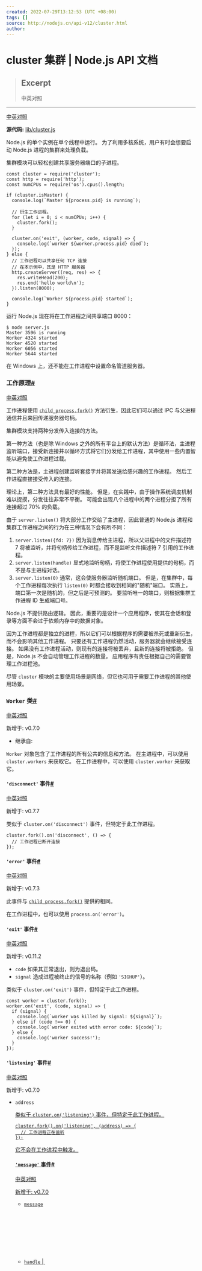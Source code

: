 ```yaml
---
created: 2022-07-29T13:12:53 (UTC +08:00)
tags: []
source: http://nodejs.cn/api-v12/cluster.html
author: 
---
```


# cluster 集群 | Node.js API 文档

> ## Excerpt
> 中英对照

---
[中英对照](http://nodejs.cn/api-v12/cluster/cluster.html)

**源代码:** [lib/cluster.js](https://github.com/nodejs/node/blob/v12.22.12/lib/cluster.js)

Node.js 的单个实例在单个线程中运行。 为了利用多核系统，用户有时会想要启动 Node.js 进程的集群来处理负载。

集群模块可以轻松创建共享服务器端口的子进程。

```
const cluster = require('cluster');
const http = require('http');
const numCPUs = require('os').cpus().length;

if (cluster.isMaster) {
  console.log(`Master ${process.pid} is running`);

  // 衍生工作进程。
  for (let i = 0; i < numCPUs; i++) {
    cluster.fork();
  }

  cluster.on('exit', (worker, code, signal) => {
    console.log(`worker ${worker.process.pid} died`);
  });
} else {
  // 工作进程可以共享任何 TCP 连接
  // 在本示例中，其是 HTTP 服务器
  http.createServer((req, res) => {
    res.writeHead(200);
    res.end('hello world\n');
  }).listen(8000);

  console.log(`Worker ${process.pid} started`);
}
```

运行 Node.js 现在将在工作进程之间共享端口 8000：

```
$ node server.js
Master 3596 is running
Worker 4324 started
Worker 4520 started
Worker 6056 started
Worker 5644 started
```

在 Windows 上，还不能在工作进程中设置命名管道服务器。

### 工作原理[#](http://nodejs.cn/api-v12/cluster.html#how-it-works)

[中英对照](http://nodejs.cn/api-v12/cluster/how_it_works.html)

工作进程使用 [`child_process.fork()`](http://nodejs.cn/api-v12/child_process.html#child_process_child_process_fork_modulepath_args_options) 方法衍生，因此它们可以通过 IPC 与父进程通信并且来回传递服务器句柄。

集群模块支持两种分发传入连接的方法。

第一种方法（也是除 Windows 之外的所有平台上的默认方法）是循环法，主进程监听端口，接受新连接并以循环方式将它们分发给工作进程，其中使用一些内置智能以避免使工作进程过载。

第二种方法是，主进程创建监听套接字并将其发送给感兴趣的工作进程。 然后工作进程直接接受传入的连接。

理论上，第二种方法具有最好的性能。 但是，在实践中，由于操作系统调度机制难以捉摸，分发往往非常不平衡。 可能会出现八个进程中的两个进程分担了所有连接超过 70% 的负载。

由于 `server.listen()` 将大部分工作交给了主进程，因此普通的 Node.js 进程和集群工作进程之间的行为在三种情况下会有所不同：

1.  `server.listen({fd: 7})` 因为消息传给主进程，所以父进程中的文件描述符 7 将被监听，并将句柄传给工作进程，而不是监听文件描述符 7 引用的工作进程。
2.  `server.listen(handle)` 显式地监听句柄，将使工作进程使用提供的句柄，而不是与主进程对话。
3.  `server.listen(0)` 通常，这会使服务器监听随机端口。 但是，在集群中，每个工作进程每次执行 `listen(0)` 时都会接收到相同的"随机"端口。 实质上，端口第一次是随机的，但之后是可预测的。 要监听唯一的端口，则根据集群工作进程 ID 生成端口号。

Node.js 不提供路由逻辑。 因此，重要的是设计一个应用程序，使其在会话和登录等方面不会过于依赖内存中的数据对象。

因为工作进程都是独立的进程，所以它们可以根据程序的需要被杀死或重新衍生，而不会影响其他工作进程。 只要还有工作进程仍然活动，服务器就会继续接受连接。 如果没有工作进程活动，则现有的连接将被丢弃，且新的连接将被拒绝。 但是，Node.js 不会自动管理工作进程的数量。 应用程序有责任根据自己的需要管理工作进程池。

尽管 `cluster` 模块的主要使用场景是网络，但它也可用于需要工作进程的其他使用场景。

### `Worker` 类[#](http://nodejs.cn/api-v12/cluster.html#class-worker)

[中英对照](http://nodejs.cn/api-v12/cluster/class_worker.html)

新增于: v0.7.0

-   继承自: [<EventEmitter>](http://nodejs.cn/api/events.html#class-eventemitter)

`Worker` 对象包含了工作进程的所有公共的信息和方法。 在主进程中，可以使用 `cluster.workers` 来获取它。 在工作进程中，可以使用 `cluster.worker` 来获取它。

#### `'disconnect'` 事件[#](http://nodejs.cn/api-v12/cluster.html#event-disconnect)

[中英对照](http://nodejs.cn/api-v12/cluster/event_disconnect.html)

新增于: v0.7.7

类似于 `cluster.on('disconnect')` 事件，但特定于此工作进程。

```
cluster.fork().on('disconnect', () => {
  // 工作进程已断开连接
});
```

#### `'error'` 事件[#](http://nodejs.cn/api-v12/cluster.html#event-error)

[中英对照](http://nodejs.cn/api-v12/cluster/event_error.html)

新增于: v0.7.3

此事件与 [`child_process.fork()`](http://nodejs.cn/api-v12/child_process.html#child_process_child_process_fork_modulepath_args_options) 提供的相同。

在工作进程中，也可以使用 `process.on('error')`。

#### `'exit'` 事件[#](http://nodejs.cn/api-v12/cluster.html#event-exit)

[中英对照](http://nodejs.cn/api-v12/cluster/event_exit.html)

新增于: v0.11.2

-   `code` [<number>](http://url.nodejs.cn/SXbo1v) 如果其正常退出，则为退出码。
-   `signal` [<string>](http://url.nodejs.cn/9Tw2bK) 造成进程被终止的信号的名称（例如 `'SIGHUP'`）。

类似于 `cluster.on('exit')` 事件，但特定于此工作进程。

```
const worker = cluster.fork();
worker.on('exit', (code, signal) => {
  if (signal) {
    console.log(`worker was killed by signal: ${signal}`);
  } else if (code !== 0) {
    console.log(`worker exited with error code: ${code}`);
  } else {
    console.log('worker success!');
  }
});
```

#### `'listening'` 事件[#](http://nodejs.cn/api-v12/cluster.html#event-listening)

[中英对照](http://nodejs.cn/api-v12/cluster/event_listening.html)

新增于: v0.7.0

-   `address` [<Object>](http://url.nodejs.cn/jzn6Ao)

类似于 `cluster.on('listening')` 事件，但特定于此工作进程。

```
cluster.fork().on('listening', (address) => {
  // 工作进程正在监听
});
```

它不会在工作进程中触发。

#### `'message'` 事件[#](http://nodejs.cn/api-v12/cluster.html#event-message)

[中英对照](http://nodejs.cn/api-v12/cluster/event_message.html)

新增于: v0.7.0

-   `message` [<Object>](http://url.nodejs.cn/jzn6Ao)
-   `handle` [<undefined>](http://url.nodejs.cn/8ym6ow) | [<Object>](http://url.nodejs.cn/jzn6Ao)

类似于 `cluster` 的 `'message'` 事件，但特定于此工作线程。

在工作进程中，也可以使用 `process.on('message')`。

参见 [`process` 事件: `'message'`](http://nodejs.cn/api-v12/process.html#process_event_message)。

这是使用消息系统的示例。 它在主进程中记录工作进程接收到的 HTTP 请求数：

```
const cluster = require('cluster');
const http = require('http');

if (cluster.isMaster) {

  // 跟踪 http 请求
  let numReqs = 0;
  setInterval(() => {
    console.log(`numReqs = ${numReqs}`);
  }, 1000);

  // 计数请求
  function messageHandler(msg) {
    if (msg.cmd && msg.cmd === 'notifyRequest') {
      numReqs += 1;
    }
  }

  // 启动工作进程并监听包含 notifyRequest 的消息
  const numCPUs = require('os').cpus().length;
  for (let i = 0; i < numCPUs; i++) {
    cluster.fork();
  }

  for (const id in cluster.workers) {
    cluster.workers[id].on('message', messageHandler);
  }

} else {

  // 工作进程具有 http 服务器。
  http.Server((req, res) => {
    res.writeHead(200);
    res.end('hello world\n');

    // 通知主进程关于请求
    process.send({ cmd: 'notifyRequest' });
  }).listen(8000);
}
```

#### `'online'` 事件[#](http://nodejs.cn/api-v12/cluster.html#event-online)

[中英对照](http://nodejs.cn/api-v12/cluster/event_online.html)

新增于: v0.7.0

类似于 `cluster.on('online')` 事件，但特定于此工作进程。

```
cluster.fork().on('online', () => {
  // 工作进程在线
});
```

它不会在工作进程中触发。

#### `worker.disconnect()`[#](http://nodejs.cn/api-v12/cluster.html#workerdisconnect)

[中英对照](http://nodejs.cn/api-v12/cluster/worker_disconnect.html)

-   返回: [<cluster.Worker>](http://nodejs.cn/api/cluster.html#class-worker) `worker` 的引用。

在工作进程中，此函数将关闭所有服务器，等待那些服务器上的 `'close'` 事件，然后断开 IPC 通道。

在主进程中，内部的消息被发送给工作进程，使其调用自身的 `.disconnect()`。

使 `.exitedAfterDisconnect` 被设置。

服务器关闭后，它将不再接受新连接，但连接可能会被任何其他监听的工作进程接受。 现有的连接将被允许像往常一样关闭。 当不再存在连接时（参见 [`server.close()`](http://nodejs.cn/api-v12/net.html#net_event_close)），到工作进程的 IPC 通道将关闭，允许其正常地死亡。

以上仅适用于服务器连接，客户端连接不会被工作进程自动关闭，并且断开连接不会等待它们关闭才退出。

在工作进程中，`process.disconnect` 是存在的，但不是这个函数；它是 [`disconnect()`](http://nodejs.cn/api-v12/child_process.html#child_process_subprocess_disconnect)。

因为长期存在的服务器连接可能会阻止工作进程断开连接，所以发送消息可能很有用，因此可以采取特定于应用程序的操作来关闭它们。 实现超时也可能很有用，如果 `'disconnect'` 事件在一段时间后没有触发，则杀死工作进程。

```
if (cluster.isMaster) {
  const worker = cluster.fork();
  let timeout;

  worker.on('listening', (address) => {
    worker.send('shutdown');
    worker.disconnect();
    timeout = setTimeout(() => {
      worker.kill();
    }, 2000);
  });

  worker.on('disconnect', () => {
    clearTimeout(timeout);
  });

} else if (cluster.isWorker) {
  const net = require('net');
  const server = net.createServer((socket) => {
    // 连接永远不会结束
  });

  server.listen(8000);

  process.on('message', (msg) => {
    if (msg === 'shutdown') {
      // 发起正常关闭与服务器的任何连接
    }
  });
}
```

#### `worker.exitedAfterDisconnect`[#](http://nodejs.cn/api-v12/cluster.html#workerexitedafterdisconnect)

[中英对照](http://nodejs.cn/api-v12/cluster/worker_exitedafterdisconnect.html)

新增于: v6.0.0

-   [<boolean>](http://url.nodejs.cn/jFbvuT)

如果工作进程由于 `.kill()` 或 `.disconnect()` 退出，则此属性为 `true`。 如果工作进程以任何其他方式退出，则为 `false`。 如果工作进程没有退出，则为 `undefined`。

布尔值 [`worker.exitedAfterDisconnect`](http://nodejs.cn/api-v12/cluster.html#cluster_worker_exitedafterdisconnect) 可以区分自愿退出和意外退出，主进程可以根据此值选择不重新衍生工作进程。

```
cluster.on('exit', (worker, code, signal) => {
  if (worker.exitedAfterDisconnect === true) {
    console.log('Oh, it was just voluntary – no need to worry');
  }
});

// 杀死工作进程
worker.kill();
```

#### `worker.id`[#](http://nodejs.cn/api-v12/cluster.html#workerid)

[中英对照](http://nodejs.cn/api-v12/cluster/worker_id.html)

新增于: v0.8.0

-   [<number>](http://url.nodejs.cn/SXbo1v)

每个新的工作进程都被赋予了自己唯一的 id，此 id 存储在 `id`.

当工作进程存活时，这是在 `cluster.workers` 中索引它的键。

#### `worker.isConnected()`[#](http://nodejs.cn/api-v12/cluster.html#workerisconnected)

[中英对照](http://nodejs.cn/api-v12/cluster/worker_isconnected.html)

新增于: v0.11.14

如果工作进程通过其 IPC 通道连接到其主进程，则此函数返回 `true`，否则返回 `false`。 工作进程在创建后连接到其主进程。 触发 `'disconnect'` 事件后断开连接。

#### `worker.isDead()`[#](http://nodejs.cn/api-v12/cluster.html#workerisdead)

[中英对照](http://nodejs.cn/api-v12/cluster/worker_isdead.html)

新增于: v0.11.14

如果工作进程已终止（由于退出或收到信号），则此函数返回 `true`。 否则，它返回 `false`。

```
const cluster = require('cluster');
const http = require('http');
const numCPUs = require('os').cpus().length;

if (cluster.isMaster) {
  console.log(`Master ${process.pid} is running`);

  // 衍生工作进程。
  for (let i = 0; i < numCPUs; i++) {
    cluster.fork();
  }

  cluster.on('fork', (worker) => {
    console.log('worker is dead:', worker.isDead());
  });

  cluster.on('exit', (worker, code, signal) => {
    console.log('worker is dead:', worker.isDead());
  });
} else {
  // 工作进程可以共享任何 TCP 连接。在此示例中，它是 HTTP 服务器。
  http.createServer((req, res) => {
    res.writeHead(200);
    res.end(`Current process\n ${process.pid}`);
    process.kill(process.pid);
  }).listen(8000);
}
```

#### `worker.kill([signal])`[#](http://nodejs.cn/api-v12/cluster.html#workerkillsignal)

[中英对照](http://nodejs.cn/api-v12/cluster/worker_kill_signal.html)

新增于: v0.9.12

-   `signal` [<string>](http://url.nodejs.cn/9Tw2bK) 发送给工作进程的终止信号的名称。 **默认值**: `'SIGTERM'`

此函数会杀死工作进程。 在主进程中，它通过断开 `worker.process` 来实现这一点，一旦断开连接，就使用 `signal` 杀死。 在工作进程中，它通过断开通道来完成，然后以代码 `0` 退出。

由于 `kill()` 尝试正常断开工作进程，因此很容易无限期地等待断开连接完成。 例如，如果工作进程进入无限循环，则永远不会发生正常的断开连接。 如果不需要正常的断开连接行为，则使用 `worker.process.kill()`。

使 `.exitedAfterDisconnect` 被设置。

为了向后兼容，此方法别名为 `worker.destroy()`。

在工作进程中，`process.kill()` 是存在的，但不是这个函数；它是 [`kill()`](http://nodejs.cn/api-v12/process.html#process_process_kill_pid_signal)。

#### `worker.process`[#](http://nodejs.cn/api-v12/cluster.html#workerprocess)

[中英对照](http://nodejs.cn/api-v12/cluster/worker_process.html)

新增于: v0.7.0

-   [<ChildProcess>](http://nodejs.cn/api/child_process.html#class-childprocess)

所有工作进程都是使用 [`child_process.fork()`](http://nodejs.cn/api-v12/child_process.html#child_process_child_process_fork_modulepath_args_options) 创建，此函数返回的对象存储为 `.process`。 在工作进程中，存储了全局的 `process`。

请参阅：[子进程模块](http://nodejs.cn/api-v12/child_process.html#child_process_child_process_fork_modulepath_args_options)。

如果 `'disconnect'` 事件发生在 `process` 并且 `.exitedAfterDisconnect` 不是 `true`，则工作进程将调用 `process.exit(0)`。 这可以防止意外断开连接。

#### `worker.send(message[, sendHandle[, options]][, callback])`[#](http://nodejs.cn/api-v12/cluster.html#workersendmessage-sendhandle-options-callback)

[中英对照](http://nodejs.cn/api-v12/cluster/worker_send_message_sendhandle_options_callback.html)

-   `message` [<Object>](http://url.nodejs.cn/jzn6Ao)
-   `sendHandle` [<Handle>](http://nodejs.cn/api/net.html#serverlistenhandle-backlog-callback)
-   `options` [<Object>](http://url.nodejs.cn/jzn6Ao) `options` 参数（如果存在）是用于参数化某些类型句柄的发送的对象。 `options` 支持以下属性：
    -   `keepOpen` [<boolean>](http://url.nodejs.cn/jFbvuT) 当传入 `net.Socket` 实例时可以使用的值。 当为 `true` 时，套接字在发送过程中保持打开状态。 **默认值:** `false`。
-   `callback` [<Function>](http://url.nodejs.cn/ceTQa6)
-   返回: [<boolean>](http://url.nodejs.cn/jFbvuT)

向工作进程或主进程发送消息，可选择使用句柄。

在主进程中，这会向特定的工作进程发送消息。 它与 [`ChildProcess.send()`](http://nodejs.cn/api-v12/child_process.html#child_process_subprocess_send_message_sendhandle_options_callback) 相同。

在工作进程中，这会向主进程发送消息。 它与 `process.send()` 相同。

此示例将回显来自主进程的所有消息：

```
if (cluster.isMaster) {
  const worker = cluster.fork();
  worker.send('hi there');

} else if (cluster.isWorker) {
  process.on('message', (msg) => {
    process.send(msg);
  });
}
```

### `'disconnect'` 事件[#](http://nodejs.cn/api-v12/cluster.html#event-disconnect_1)

[中英对照](http://nodejs.cn/api-v12/cluster/event_disconnect_1.html)

新增于: v0.7.9

-   `worker` [<cluster.Worker>](http://nodejs.cn/api/cluster.html#class-worker)

在工作进程 IPC 通道断开连接后触发。 当工作进程正常退出、被杀死、或手动断开连接（例如使用 `worker.disconnect()`）时，可能会发生这种情况。

`'disconnect'` 和 `'exit'` 事件之间可能存在延迟。 这些事件可用于检测进程是否陷入清理或是否存在长期连接。

```
cluster.on('disconnect', (worker) => {
  console.log(`The worker #${worker.id} has disconnected`);
});
```

### `'exit'` 事件[#](http://nodejs.cn/api-v12/cluster.html#event-exit_1)

[中英对照](http://nodejs.cn/api-v12/cluster/event_exit_1.html)

新增于: v0.7.9

-   `worker` [<cluster.Worker>](http://nodejs.cn/api/cluster.html#class-worker)
-   `code` [<number>](http://url.nodejs.cn/SXbo1v) 如果其正常退出，则为退出码。
-   `signal` [<string>](http://url.nodejs.cn/9Tw2bK) 造成进程被终止的信号的名称（例如 `'SIGHUP'`）。

当任何工作进程死亡时，则集群模块将触发 `'exit'` 事件。

这可用于通过再次调用 [`.fork()`](http://nodejs.cn/api-v12/cluster.html#cluster_cluster_fork_env) 来重新启动工作进程。

```
cluster.on('exit', (worker, code, signal) => {
  console.log('worker %d died (%s). restarting...',
              worker.process.pid, signal || code);
  cluster.fork();
});
```

参见 [`child_process` 事件: `'exit'`](http://nodejs.cn/api-v12/child_process.html#child_process_event_exit)。

### `'fork'` 事件[#](http://nodejs.cn/api-v12/cluster.html#event-fork)

[中英对照](http://nodejs.cn/api-v12/cluster/event_fork.html)

新增于: v0.7.0

-   `worker` [<cluster.Worker>](http://nodejs.cn/api/cluster.html#class-worker)

当新的工作进程被衍生时，则集群模块将触发 `'fork'` 事件。 这可用于记录工作进程的活动，并创建自定义的超时。

```
const timeouts = [];
function errorMsg() {
  console.error('Something must be wrong with the connection ...');
}

cluster.on('fork', (worker) => {
  timeouts[worker.id] = setTimeout(errorMsg, 2000);
});
cluster.on('listening', (worker, address) => {
  clearTimeout(timeouts[worker.id]);
});
cluster.on('exit', (worker, code, signal) => {
  clearTimeout(timeouts[worker.id]);
  errorMsg();
});
```

### `'listening'` 事件[#](http://nodejs.cn/api-v12/cluster.html#event-listening_1)

[中英对照](http://nodejs.cn/api-v12/cluster/event_listening_1.html)

新增于: v0.7.0

-   `worker` [<cluster.Worker>](http://nodejs.cn/api/cluster.html#class-worker)
-   `address` [<Object>](http://url.nodejs.cn/jzn6Ao)

从工作线程调用 `listen()` 后，当服务器上触发 `'listening'` 事件时，则主进程中的 `cluster` 事件也将触发 `'listening'` 事件。

事件句柄使用两个参数执行，`worker` 包含工作进程对象，`address` 对象包含以下连接属性：`address`、`port` 和 `addressType`。 如果工作进程正在监听多个地址，则这将非常有用。

```
cluster.on('listening', (worker, address) => {
  console.log(
    `A worker is now connected to ${address.address}:${address.port}`);
});
```

`addressType` 是以下之一：

-   `4` (TCPv4)
-   `6` (TCPv6)
-   `-1` (Unix 域套接字)
-   `'udp4'` or `'udp6'` (UDP v4 或 v6)

### `'message'` 事件[#](http://nodejs.cn/api-v12/cluster.html#event-message_1)

[中英对照](http://nodejs.cn/api-v12/cluster/event_message_1.html)

-   `worker` [<cluster.Worker>](http://nodejs.cn/api/cluster.html#class-worker)
-   `message` [<Object>](http://url.nodejs.cn/jzn6Ao)
-   `handle` [<undefined>](http://url.nodejs.cn/8ym6ow) | [<Object>](http://url.nodejs.cn/jzn6Ao)

当集群主进程接收到来自任何工作进程的消息时触发。

参见 [`child_process` 事件: `'message'`](http://nodejs.cn/api-v12/child_process.html#child_process_event_message)。

### `'online'` 事件[#](http://nodejs.cn/api-v12/cluster.html#event-online_1)

[中英对照](http://nodejs.cn/api-v12/cluster/event_online_1.html)

新增于: v0.7.0

-   `worker` [<cluster.Worker>](http://nodejs.cn/api/cluster.html#class-worker)

衍生新的工作进程之后，工作进程应该使用在线消息进行响应。 当主进程接收到在线消息时，它将触发此事件。 `'fork'` 和 `'online'` 的区别在于主进程衍生工作进程时触发衍生，而 `'online'` 在工作进程运行时触发。

```
cluster.on('online', (worker) => {
  console.log('Yay, the worker responded after it was forked');
});
```

### `'setup'` 事件[#](http://nodejs.cn/api-v12/cluster.html#event-setup)

[中英对照](http://nodejs.cn/api-v12/cluster/event_setup.html)

新增于: v0.7.1

-   `settings` [<Object>](http://url.nodejs.cn/jzn6Ao)

每次调用 [`.setupMaster()`](http://nodejs.cn/api-v12/cluster.html#cluster_cluster_setupmaster_settings) 时触发。

`settings` 对象是调用 [`.setupMaster()`](http://nodejs.cn/api-v12/cluster.html#cluster_cluster_setupmaster_settings) 时的 `cluster.settings` 对象，并且只是建议性的，因为可以在单个滴答中对 [`.setupMaster()`](http://nodejs.cn/api-v12/cluster.html#cluster_cluster_setupmaster_settings) 进行多次调用。

如果准确性很重要，则使用 `cluster.settings`。

### `cluster.disconnect([callback])`[#](http://nodejs.cn/api-v12/cluster.html#clusterdisconnectcallback)

[中英对照](http://nodejs.cn/api-v12/cluster/cluster_disconnect_callback.html)

新增于: v0.7.7

-   `callback` [<Function>](http://url.nodejs.cn/ceTQa6) 当所有工作进程断开连接并关闭句柄时调用。

对 `cluster.workers` 中的每个工作进程调用 `.disconnect()`。

当它们断开连接时，所有的内部句柄都将关闭，如果没有其他事件在等待，则允许主进程正常终止。

该方法采用可选的回调参数，当完成时将被调用。

这只能从主进程调用。

### `cluster.fork([env])`[#](http://nodejs.cn/api-v12/cluster.html#clusterforkenv)

[中英对照](http://nodejs.cn/api-v12/cluster/cluster_fork_env.html)

新增于: v0.6.0

-   `env` [<Object>](http://url.nodejs.cn/jzn6Ao) 要添加到工作进程环境变量的键/值对。
-   返回: [<cluster.Worker>](http://nodejs.cn/api/cluster.html#class-worker)

衍生新的工作进程。

这只能从主进程调用。

### `cluster.isMaster`[#](http://nodejs.cn/api-v12/cluster.html#clusterismaster)

[中英对照](http://nodejs.cn/api-v12/cluster/cluster_ismaster.html)

新增于: v0.8.1

-   [<boolean>](http://url.nodejs.cn/jFbvuT)

如果进程是主进程，则为真。 这是由 `process.env.NODE_UNIQUE_ID` 决定的。 如果 `process.env.NODE_UNIQUE_ID` 未定义，则 `isMaster` 为 `true`。

### `cluster.isWorker`[#](http://nodejs.cn/api-v12/cluster.html#clusterisworker)

[中英对照](http://nodejs.cn/api-v12/cluster/cluster_isworker.html)

新增于: v0.6.0

-   [<boolean>](http://url.nodejs.cn/jFbvuT)

如果进程不是主进程，则为真（与 `cluster.isMaster` 相反）。

### `cluster.schedulingPolicy`[#](http://nodejs.cn/api-v12/cluster.html#clusterschedulingpolicy)

[中英对照](http://nodejs.cn/api-v12/cluster/cluster_schedulingpolicy.html)

新增于: v0.11.2

调度策略，`cluster.SCHED_RR` 用于循环或 `cluster.SCHED_NONE` 将其留给操作系统。 这是全局的设置，一旦衍生第一个工作进程或调用 [`.setupMaster()`](http://nodejs.cn/api-v12/cluster.html#cluster_cluster_setupmaster_settings)（以先到者为准），就会有效地冻结。

`SCHED_RR` 是除 Windows 之外的所有操作系统的默认值。 一旦 libuv 能够有效地分发 IOCP 句柄而不会导致大量性能损失，则 Windows 将更改为 `SCHED_RR`。

`cluster.schedulingPolicy` 也可以通过 `NODE_CLUSTER_SCHED_POLICY` 环境变量设置。 有效值为 `'rr'` 和 `'none'`。

### `cluster.settings`[#](http://nodejs.cn/api-v12/cluster.html#clustersettings)

[中英对照](http://nodejs.cn/api-v12/cluster/cluster_settings.html)

-   [<Object>](http://url.nodejs.cn/jzn6Ao)
    -   `execArgv` [<string\[\]>](http://url.nodejs.cn/9Tw2bK) 传给 Node.js 可执行文件的字符串参数列表。 **默认值:** `process.execArgv`。
    -   `exec` [<string>](http://url.nodejs.cn/9Tw2bK) 工作进程文件的文件路径。 **默认值:** `process.argv[1]`。
    -   `args` [<string\[\]>](http://url.nodejs.cn/9Tw2bK) 传给工作进程的字符串参数。 **默认值:** `process.argv.slice(2)`。
    -   `cwd` [<string>](http://url.nodejs.cn/9Tw2bK) 工作进程的当前工作目录。 **默认值:** `undefined` （从父进程继承）。
    -   `serialization` [<string>](http://url.nodejs.cn/9Tw2bK) 指定用于在进程之间发送消息的序列化类型。 可能的值为 `'json'` 和 `'advanced'`。 有关更多详细信息，请参阅[子进程的高级序列化](http://nodejs.cn/api-v12/child_process.html#child_process_advanced_serialization)。 **默认值:** `false`。
    -   `silent` [<boolean>](http://url.nodejs.cn/jFbvuT) 是否将输出发送到父进程的标准输入输出。 **默认值:** `false`。
    -   `stdio` [<Array>](http://url.nodejs.cn/ZJSz23) 配置衍生进程的标准输入输出。 由于集群模块依赖 IPC 来运行，因此此配置必须包含 `'ipc'` 条目。 提供此选项时，它会覆盖 `silent`。
    -   `uid` [<number>](http://url.nodejs.cn/SXbo1v) 设置进程的用户标识。 （见 [`setuid(2)`](http://url.nodejs.cn/bUGgha)。）
    -   `gid` [<number>](http://url.nodejs.cn/SXbo1v) 设置进程的群组标识。 （见 [`setgid(2)`](http://url.nodejs.cn/64HRVx)。）
    -   `inspectPort` [<number>](http://url.nodejs.cn/SXbo1v) | [<Function>](http://url.nodejs.cn/ceTQa6) 设置工作进程的检查器端口。 这可以是数字，也可以是不带参数并返回数字的函数。 默认情况下，每个工作进程都有自己的端口，从主进程的 `process.debugPort` 开始递增。
    -   `windowsHide` [<boolean>](http://url.nodejs.cn/jFbvuT) 隐藏通常在 Windows 系统上创建的衍生进程控制台窗口。 **默认值:** `false`。

调用 [`.setupMaster()`](http://nodejs.cn/api-v12/cluster.html#cluster_cluster_setupmaster_settings)（或 [`.fork()`](http://nodejs.cn/api-v12/cluster.html#cluster_cluster_fork_env)）之后，此设置对象将包含设置，包括默认值。

此对象不应手动更改或设置。

### `cluster.setupMaster([settings])`[#](http://nodejs.cn/api-v12/cluster.html#clustersetupmastersettings)

[中英对照](http://nodejs.cn/api-v12/cluster/cluster_setupmaster_settings.html)

-   `settings` [<Object>](http://url.nodejs.cn/jzn6Ao) 参见 [`cluster.settings`](http://nodejs.cn/api-v12/cluster.html#cluster_cluster_settings)。

`setupMaster` 用于更改默认的 'fork' 行为。 调用后，设置将出现在 `cluster.settings` 中。

任何设置更改只会影响未来对 [`.fork()`](http://nodejs.cn/api-v12/cluster.html#cluster_cluster_fork_env) 的调用，而不会影响已经运行的工作进程。

唯一不能通过 `.setupMaster()` 设置的工作进程属性是传给 [`.fork()`](http://nodejs.cn/api-v12/cluster.html#cluster_cluster_fork_env) 的 `env`。

上述默认值仅适用于第一次调用；以后调用的默认值是调用 `cluster.setupMaster()` 时的当前值。

```
const cluster = require('cluster');
cluster.setupMaster({
  exec: 'worker.js',
  args: ['--use', 'https'],
  silent: true
});
cluster.fork(); // https 工作进程
cluster.setupMaster({
  exec: 'worker.js',
  args: ['--use', 'http']
});
cluster.fork(); // http 工作进程
```

这只能从主进程调用。

### `cluster.worker`[#](http://nodejs.cn/api-v12/cluster.html#clusterworker)

[中英对照](http://nodejs.cn/api-v12/cluster/cluster_worker.html)

新增于: v0.7.0

-   [<Object>](http://url.nodejs.cn/jzn6Ao)

对当前工作进程对象的引用。 在主进程中不可用。

```
const cluster = require('cluster');

if (cluster.isMaster) {
  console.log('I am master');
  cluster.fork();
  cluster.fork();
} else if (cluster.isWorker) {
  console.log(`I am worker #${cluster.worker.id}`);
}
```

### `cluster.workers`[#](http://nodejs.cn/api-v12/cluster.html#clusterworkers)

[中英对照](http://nodejs.cn/api-v12/cluster/cluster_workers.html)

新增于: v0.7.0

-   [<Object>](http://url.nodejs.cn/jzn6Ao)

存储活动工作进程对象的哈希，以 `id` 字段为键。 使循环遍历所有工作进程变得容易。 它仅在主进程中可用。

在工作进程断开连接并退出后，工作进程会从 `cluster.workers` 中删除。 这两个事件之间的顺序无法预先确定。 但是，可以保证从 `cluster.workers` 列表中的删除发生在最后一个 `'disconnect'` 或 `'exit'` 事件触发之前。

```
// 遍历所有工作进程
function eachWorker(callback) {
  for (const id in cluster.workers) {
    callback(cluster.workers[id]);
  }
}
eachWorker((worker) => {
  worker.send('big announcement to all workers');
});
```

使用工作进程的唯一 id 是定位工作进程的最简单方法。

```
socket.on('data', (id) => {
  const worker = cluster.workers[id];
});
```
